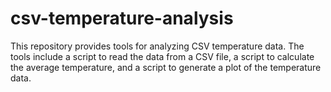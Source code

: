 # csv-temperature-analysis
This repository provides tools for analyzing CSV temperature data. The tools include a script to read the data from a CSV file, a script to calculate the average temperature, and a script to generate a plot of the temperature data.
